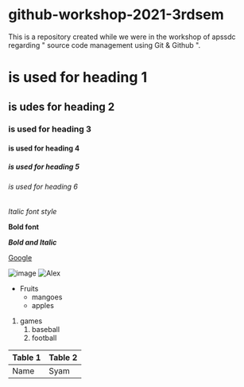 # github-workshop-2021-3rdsem
This is a repository created while we were in the workshop of apssdc regarding " source code management using Git &amp; Github ".

# is used for heading 1
## is udes for heading 2
### is used for heading 3
#### is used for heading 4
##### is used for heading 5
###### is used for heading 6

*Italic font style*

**Bold font**

***Bold and Italic***

[Google](https://www.google.com/)

![image](https://c8d8q6i8.stackpathcdn.com/wp-content/uploads/2020/01/Alex-Costa-Contact-Information.jpg)
![Alex](https://i.pinimg.com/originals/3f/c1/8a/3fc18a599eff626b8ff701da7c5dfb3c.jpg)

* Fruits
   * mangoes
   * apples

1. games
     1. baseball
     2. football

Table 1 | Table 2
--------|--------
Name | Syam
